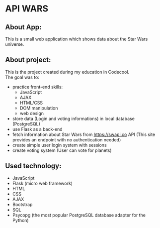 # API WARS

## About App:
This is a small web application which shows data about the Star Wars universe.

## About project:
This is the project created during my education in Codecool.<br/>
The goal was to:
* practice front-end skills:
  * JavaScript
  * AJAX
  * HTML/CSS
  * DOM manipulation
  * web design
* store data (Login and voting informations) in local database (PostgreSQL)
* use Flask as a back-end
* fetch information about Star Wars from https://swapi.co API (This site provides an endpoint with no authentication needed)
* create simple user login system with sessions
* create voting system (User can vote for planets)


## Used technology:
* JavaScript
* Flask (micro web framework)
* HTML
* CSS
* AJAX
* Bootstrap
* SQL
* Psycopg (the most popular PostgreSQL database adapter for the Python)


